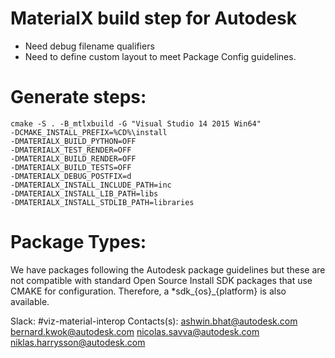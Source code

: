 # MaterialX build step for Autodesk

- Need debug filename qualifiers
- Need to define custom layout to meet Package Config guidelines.

# Generate steps:
```
cmake -S . -B_mtlxbuild -G "Visual Studio 14 2015 Win64" 
-DCMAKE_INSTALL_PREFIX=%CD%\install 
-DMATERIALX_BUILD_PYTHON=OFF 
-DMATERIALX_TEST_RENDER=OFF 
-DMATERIALX_BUILD_RENDER=OFF
-DMATERIALX_BUILD_TESTS=OFF 
-DMATERIALX_DEBUG_POSTFIX=d 
-DMATERIALX_INSTALL_INCLUDE_PATH=inc 
-DMATERIALX_INSTALL_LIB_PATH=libs 
-DMATERIALX_INSTALL_STDLIB_PATH=libraries
```

# Package Types:
We have packages following the Autodesk package guidelines but these are not compatible with standard Open Source Install SDK packages that use CMAKE for configuration.
Therefore, a *sdk_{os}_{platform} is also available.

Slack: #viz-material-interop
Contacts(s): 
ashwin.bhat@autodesk.com
bernard.kwok@autodesk.com 
nicolas.savva@autodesk.com
niklas.harrysson@autodesk.com
